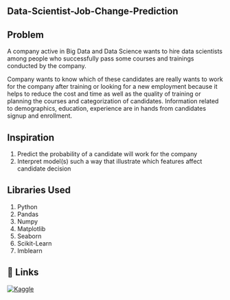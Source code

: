 
## Data-Scientist-Job-Change-Prediction


## Problem
A company active in Big Data and Data Science wants to hire data scientists among people who successfully pass some courses and trainings conducted by the company.

Company wants to know which of these candidates are really wants to work for the company after training or looking for a new employment because it helps to reduce the cost and time as well as the quality of training or planning the courses and categorization of candidates. Information related to demographics, education, experience are in hands from candidates signup and enrollment.


## Inspiration

1) Predict the probability of a candidate will work for the company
2) Interpret model(s) such a way that illustrate which features affect candidate decision


## Libraries Used

1) Python
2) Pandas
3) Numpy
4) Matplotlib
5) Seaborn
6) Scikit-Learn
7) Imblearn


## 🔗 Links

[![Kaggle](https://img.shields.io/badge/Kaggle-00?style=for-the-badge&logoColor=white)](https://www.kaggle.com/code/sudhanshu2198/data-scientist-job-change-prediction)


